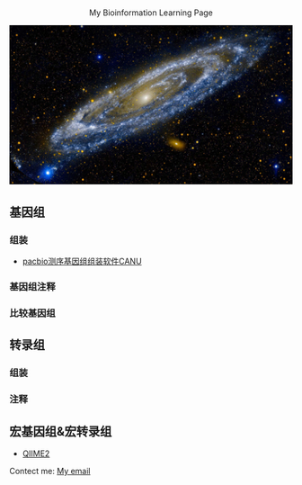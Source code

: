 ### 
<p align="center">
  My Bioinformation Learning Page
</p>

![](Andromeda_ZH-CN1967953496_1920x1080.jpg)

## 基因组
### 组装
* [pacbio测序基因组组装软件CANU](https://github.com/WJT0925/pacbio-assemble-canu)

### 基因组注释
### 比较基因组

## 转录组
### 组装
### 注释

## 宏基因组&宏转录组

* [QIIME2](https://github.com/WJT0925/QIIME2ChineseManual/tree/master/docs)

Contect me: [My email](wangjingtian@stu.xmu.edu.cn)
